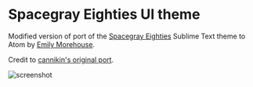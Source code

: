 # Spacegray Eighties UI theme

Modified version of port of the [Spacegray Eighties](http://kkga.github.io/spacegray) Sublime Text theme to Atom by [Emily Morehouse](https://github.com/emilyemorehouse/spacegray-eighties-ui).

Credit to  [cannikin's original port](https://github.com/cannikin/spacegray-dark-ui).

![screenshot](https://raw.github.com/Sumolari/Sumolari.github.io/master/spacegray-eighties.png)
